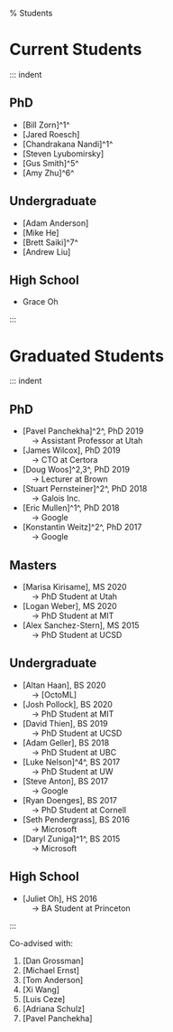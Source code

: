 % Students

# Current Students

::: indent

## PhD

  - [Bill Zorn]^1^
  - [Jared Roesch]
  - [Chandrakana Nandi]^1^
  - [Steven Lyubomirsky]
  - [Gus Smith]^5^
  - [Amy Zhu]^6^

## Undergraduate

  - [Adam Anderson]
  - [Mike He]
  - [Brett Saiki]^7^
  - [Andrew Liu]

## High School

  - Grace Oh

:::

# Graduated Students

::: indent

## PhD

  - [Pavel Panchekha]^2^, PhD 2019 <br>
      &nbsp; &nbsp; &rarr; Assistant Professor at Utah
  - [James Wilcox], PhD 2019 <br>
      &nbsp; &nbsp; &rarr; CTO at Certora
  - [Doug Woos]^2,3^, PhD 2019 <br>
      &nbsp; &nbsp; &rarr; Lecturer at Brown
  - [Stuart Pernsteiner]^2^, PhD 2018 <br>
      &nbsp; &nbsp; &rarr; Galois Inc.
  - [Eric Mullen]^1^, PhD 2018 <br>
      &nbsp; &nbsp; &rarr; Google
  - [Konstantin Weitz]^2^, PhD 2017 <br>
      &nbsp; &nbsp; &rarr; Google

## Masters

  - [Marisa Kirisame], MS 2020 <br>
      &nbsp; &nbsp; &rarr; PhD Student at Utah
  - [Logan Weber], MS 2020 <br>
      &nbsp; &nbsp; &rarr; PhD Student at MIT
  - [Alex Sanchez-Stern], MS 2015 <br>
      &nbsp; &nbsp; &rarr; PhD Student at UCSD

## Undergraduate

  - [Altan Haan], BS 2020 <br>
      &nbsp; &nbsp; &rarr; [OctoML]
  - [Josh Pollock], BS 2020 <br>
      &nbsp; &nbsp; &rarr; PhD Student at MIT
  - [David Thien], BS 2019 <br>
      &nbsp; &nbsp; &rarr; PhD Student at UCSD
  - [Adam Geller], BS 2018 <br>
      &nbsp; &nbsp; &rarr; PhD Student at UBC
  - [Luke Nelson]^4^, BS 2017 <br>
      &nbsp; &nbsp; &rarr; PhD Student at UW
  - [Steve Anton], BS 2017 <br>
      &nbsp; &nbsp; &rarr; Google
  - [Ryan Doenges], BS 2017 <br>
      &nbsp; &nbsp; &rarr; PhD Student at Cornell
  - [Seth Pendergrass], BS 2016 <br>
      &nbsp; &nbsp; &rarr; Microsoft
  - [Daryl Zuniga]^1^, BS 2015 <br>
      &nbsp; &nbsp; &rarr; Microsoft

## High School

  - [Juliet Oh], HS 2016 <br>
      &nbsp; &nbsp; &rarr; BA Student at Princeton

:::

Co-advised with:

  1. [Dan Grossman]
  2. [Michael Ernst]
  3. [Tom Anderson]
  4. [Xi Wang]
  5. [Luis Ceze]
  6. [Adriana Schulz]
  7. [Pavel Panchekha]
